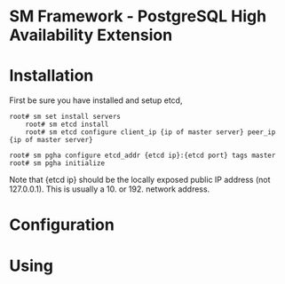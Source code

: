 # SM Framework - PostgreSQL High Availability Extension

# Installation

First be sure you have installed and setup etcd,

    root# sm set install servers
		root# sm etcd install 
		root# sm etcd configure client_ip {ip of master server} peer_ip {ip of master server}

    root# sm pgha configure etcd_addr {etcd ip}:{etcd port} tags master
    root# sm pgha initialize

Note that {etcd ip} should be the locally exposed public IP address (not 127.0.0.1).
This is usually a 10. or 192. network address.

# Configuration

# Using
